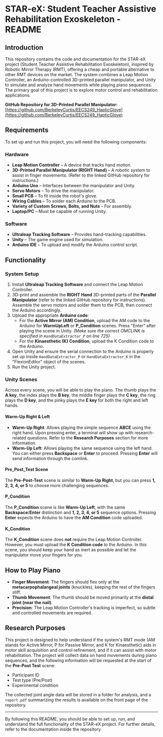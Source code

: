 # STAR-eX: Student Teacher Assistive Rehabilitation Exoskeleton - README

## Introduction
This repository contains the code and documentation for the STAR-eX project (Student Teacher Assistive Rehabilitation Exoskeleton), inspired by Robotic Mirror Therapy (RMT), offering a cheap and portable alternative to other RMT devices on the market. The system combines a Leap Motion Controller, an Arduino-controlled 3D-printed parallel manipulator, and Unity to simulate and analyze hand movements while playing piano sequences. The primary goal of this project is to explore motor control and rehabilitation applications.

**GitHub Repository for 3D-Printed Parallel Manipulator:** [https://github.com/BerkeleyCurtis/EECS249_HapticGlove](https://github.com/BerkeleyCurtis/EECS249_HapticGlove)

## Requirements
To set up and run this project, you will need the following components:

### Hardware
- **Leap Motion Controller** – A device that tracks hand motion.
- **3D-Printed Parallel Manipulator (RIGHT Hand)** – A robotic system to assist in finger movements. (Refer to the linked GitHub repository for instructions.)
- **Arduino Uno** – Interfaces between the manipulator and Unity.
- **Servo Motors** – To drive the manipulator.
- **Small PCB** – To fit inside the robot's glove.
- **Wiring Cables** – To solder each Arduino to the PCB.
- **Variety of Custom Screws, Bolts, and Nuts** – For assembly.
- **Laptop/PC** – Must be capable of running Unity.

### Software
- **Ultraleap Tracking Software** – Provides hand-tracking capabilities.
- **Unity** – The game engine used for simulation.
- **Arduino IDE** – To upload and modify the Arduino control script.

## Functionality

### System Setup
1. Install **Ultraleap Tracking Software** and connect the Leap Motion Controller.
2. 3D-print and assemble the **RIGHT Hand** 3D-printed parts of the **Parallel Manipulator** (refer to the linked GitHub repository for instructions). Assemble the servo motors and solder them to the PCB, then connect the Arduino accordingly.
3. Upload the appropriate **Arduino code**:
   - For the **Active Mirror (AM) Condition**, upload the AM code to the Arduino for **WarmUpLeft** or **P_Condition** scenes. Press "Enter" after playing the scene in Unity. *(Make sure the correct OMCLINK is specified in `HandDataExtractor_P` on line 725)*
   - For the **Kinaesthetic (K) Condition**, upload the K Condition code to the Arduino.
4. Open Unity and ensure the serial connection to the Arduino is properly set up inside `HandDataExtractor_P` or `HandDataExtractor_K` in the "FlexionEditor" object of the scenes.
5. Run the Unity project.

### Unity Scenes
Across every scene, you will be able to play the piano. The thumb plays the **A key**, the index plays the **B key**, the middle finger plays the **C key**, the ring plays the **D key**, and the pinky plays the **E key** for both the right and left hands.

#### Warm-Up Right & Left
- **Warm-Up Right**: Allows playing the simple sequence **ABCE** using the right hand. Upon pressing enter, a terminal will show up with research-related questions. Refer to the **Research Purposes** section for more information.
- **Warm-Up Left**: Allows playing the same sequence using the left hand. You can either press **Backspace** or **Enter** to proceed. Pressing **Enter** will send information through the comlink.

#### Pre_Post_Test Scene
The **Pre-Post-Test** scene is similar to **Warm-Up Right**, but you can press **1, 2, 3, 4, or 5** to choose more challenging sequences.

#### P_Condition
The **P_Condition** scene is like **Warm-Up Left**, with the same **Backspace**/**Enter** distinction and **1, 2, 3, 4, or 5** sequence options. Pressing **Enter** expects the Arduino to have the **AM Condition** code uploaded.

#### K_Condition
The **K_Condition** scene does **not** require the Leap Motion Controller. However, you must upload the **K Condition code** to the Arduino. In this scene, you should keep your hand as inert as possible and let the manipulator move your fingers for you.

## How to Play Piano
- **Finger Movement**: The fingers should flex only at the **metacarpophalangeal joints** (knuckles), keeping the rest of the fingers stiff.
- **Thumb Movement**: The thumb should be moved primarily at the **distal joint (near the nail)**.
- **Precision**: The Leap Motion Controller's tracking is imperfect, so subtle and controlled movements are required.

## Research Purposes
This project is designed to help understand if the system's RMT mode (AM stands for Active Mirror, P for Passive Mirror, and K for Kinaesthetic) aids in motor skill acquisition and control refinement, and if it can assist with motor rehabilitation. The project will collect data on hand movements during piano sequences, and the following information will be requested at the start of the **Pre-Post Test** scene:
- Participant ID
- Test type (Pre/Post)
- Experimental condition

The collected joint angle data will be stored in a folder for analysis, and a `report.pdf` summarizing the results is available on the front page of the repository.

---
By following this README, you should be able to set up, run, and understand the full functionality of the STAR-eX project. For further details, refer to the documentation inside the repository.
